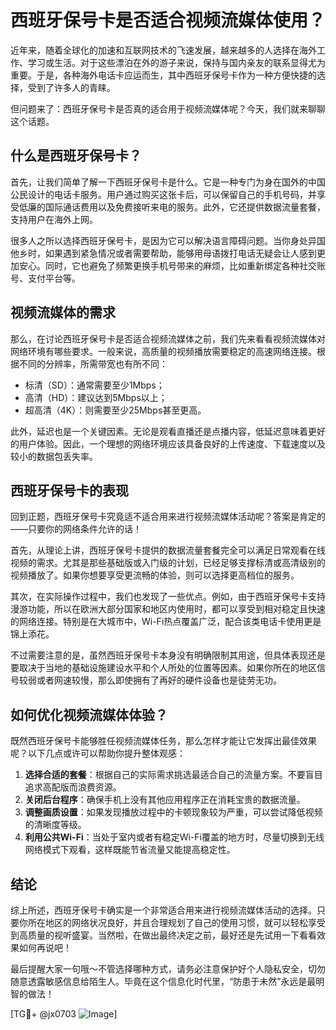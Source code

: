 # 西班牙保号卡是否适合视频流媒体使用？

近年来，随着全球化的加速和互联网技术的飞速发展，越来越多的人选择在海外工作、学习或生活。对于这些漂泊在外的游子来说，保持与国内亲友的联系显得尤为重要。于是，各种海外电话卡应运而生，其中西班牙保号卡作为一种方便快捷的选择，受到了许多人的青睐。

但问题来了：西班牙保号卡是否真的适合用于视频流媒体呢？今天，我们就来聊聊这个话题。

## 什么是西班牙保号卡？

首先，让我们简单了解一下西班牙保号卡是什么。它是一种专门为身在国外的中国公民设计的电话卡服务。用户通过购买这张卡后，可以保留自己的手机号码，并享受低廉的国际通话费用以及免费接听来电的服务。此外，它还提供数据流量套餐，支持用户在海外上网。

很多人之所以选择西班牙保号卡，是因为它可以解决语言障碍问题。当你身处异国他乡时，如果遇到紧急情况或者需要帮助，能够用母语拨打电话无疑会让人感到更加安心。同时，它也避免了频繁更换手机号带来的麻烦，比如重新绑定各种社交账号、支付平台等。

## 视频流媒体的需求

那么，在讨论西班牙保号卡是否适合视频流媒体之前，我们先来看看视频流媒体对网络环境有哪些要求。一般来说，高质量的视频播放需要稳定的高速网络连接。根据不同的分辨率，所需带宽也有所不同：

- 标清（SD）：通常需要至少1Mbps；
- 高清（HD）：建议达到5Mbps以上；
- 超高清（4K）：则需要至少25Mbps甚至更高。

此外，延迟也是一个关键因素。无论是观看直播还是点播内容，低延迟意味着更好的用户体验。因此，一个理想的网络环境应该具备良好的上传速度、下载速度以及较小的数据包丢失率。

## 西班牙保号卡的表现

回到正题，西班牙保号卡究竟适不适合用来进行视频流媒体活动呢？答案是肯定的——只要你的网络条件允许的话！

首先，从理论上讲，西班牙保号卡提供的数据流量套餐完全可以满足日常观看在线视频的需求。尤其是那些基础版或入门级的计划，已经足够支撑标清或高清级别的视频播放了。如果你想要享受更流畅的体验，则可以选择更高档位的服务。

其次，在实际操作过程中，我们也发现了一些优点。例如，由于西班牙保号卡支持漫游功能，所以在欧洲大部分国家和地区内使用时，都可以享受到相对稳定且快速的网络连接。特别是在大城市中，Wi-Fi热点覆盖广泛，配合该类电话卡使用更是锦上添花。

不过需要注意的是，虽然西班牙保号卡本身没有明确限制其用途，但具体表现还是要取决于当地的基础设施建设水平和个人所处的位置等因素。如果你所在的地区信号较弱或者网速较慢，那么即使拥有了再好的硬件设备也是徒劳无功。

## 如何优化视频流媒体体验？

既然西班牙保号卡能够胜任视频流媒体任务，那么怎样才能让它发挥出最佳效果呢？以下几点或许可以帮助你提升整体观感：

1. **选择合适的套餐**：根据自己的实际需求挑选最适合自己的流量方案。不要盲目追求高配版而浪费资源。
2. **关闭后台程序**：确保手机上没有其他应用程序正在消耗宝贵的数据流量。
3. **调整画质设置**：如果发现播放过程中的卡顿现象较为严重，可以尝试降低视频的清晰度等级。
4. **利用公共Wi-Fi**：当处于室内或者有稳定Wi-Fi覆盖的地方时，尽量切换到无线网络模式下观看，这样既能节省流量又能提高稳定性。

## 结论

综上所述，西班牙保号卡确实是一个非常适合用来进行视频流媒体活动的选择。只要你所在地区的网络状况良好，并且合理规划了自己的使用习惯，就可以轻松享受到高质量的视听盛宴。当然啦，在做出最终决定之前，最好还是先试用一下看看效果如何再说吧！

最后提醒大家一句哦～不管选择哪种方式，请务必注意保护好个人隐私安全，切勿随意透露敏感信息给陌生人。毕竟在这个信息化时代里，“防患于未然”永远是最明智的做法！

[TG💪+ @jx0703 ![Image](https://github.com/user-attachments/assets/dbca1d08-cadb-493c-b0ec-ad6f7a83f270)]